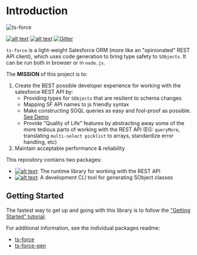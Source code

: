 # Introduction

![ts-force](https://raw.githubusercontent.com/ChuckJonas/ts-force/master/logo.svg?sanitize=true)

[![alt text](https://travis-ci.org/ChuckJonas/ts-force.svg?branch=master)](https://travis-ci.org/ChuckJonas/ts-force) [![alt text](https://img.shields.io/badge/license-BSD--3--CLAUSE-blue.svg)](https://github.com/ChuckJonas/ts-force/blob/master/LICENSE) [![Gitter](https://badges.gitter.im/ts-force/community.svg)](https://gitter.im/ts-force/community?utm_source=badge&utm_medium=badge&utm_campaign=pr-badge)

`ts-force` is a light-weight Salesforce ORM \(more like an "opinionated" REST API client\), which uses code generation to bring type safety to `SObjects`. It can be run both in browser or in `node.js`.

The **MISSION** of this project is to:

1. Create the BEST possible developer experience for working with the salesforce REST API by:
   * Providing types for `SObjects` that are resilient to schema changes
   * Mapping SF API names to js friendly syntax
   * Make constructing SOQL queries as easy and fool-proof as possible. [See Demo](https://stackblitz.com/edit/ts-force-query-playground)
   * Provide "Quality of Life" features by abstracting away some of the more tedious parts of working with the REST API \(EG: `queryMore`, translating `multi-select picklist` to arrays, standardize error handling, etc\)
2. Maintain acceptable performance & reliability

This repository contains two packages:

* [![alt text](https://img.shields.io/npm/v/ts-force.svg?label=ts-force)](https://www.npmjs.com/package/ts-force): The runtime library for working with the REST API
* [![alt text](https://img.shields.io/npm/v/ts-force-gen.svg?label=ts-force-gen)](https://www.npmjs.com/package/ts-force-gen): A development CLI tool for generating SObject classes

## Getting Started

The fastest way to get up and going with this library is to follow the ["Getting Started" tutorial](https://github.com/ChuckJonas/ts-force/wiki).

For additional information, see the individual packages readme:

* [ts-force](ts-force/)
* [ts-force-gen](ts-force-gen.md)

